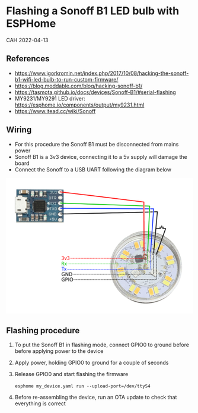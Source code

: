 # Flashing a Sonoff B1 LED bulb with ESPHome

CAH 2022-04-13

## References

- <https://www.igorkromin.net/index.php/2017/10/08/hacking-the-sonoff-b1-wifi-led-bulb-to-run-custom-firmware/>
- <https://blog.moddable.com/blog/hacking-sonoff-b1/>
- <https://tasmota.github.io/docs/devices/Sonoff-B1/#serial-flashing>
- MY9231/MY9291 LED driver: <https://esphome.io/components/output/my9231.html>
- <https://www.itead.cc/wiki/Sonoff>

## Wiring

- For this procedure the Sonoff B1 must be disconnected from mains power
- Sonoff B1 is a 3v3 device, connecting it to a 5v supply will damage the board
- Connect the Sonoff to a USB UART following the diagram below

![Sonoff B1 UART connection diagram](../images/sonoff_b1_serial_connection.png)

## Flashing procedure

1. To put the Sonoff B1 in flashing mode, connect GPIO0 to ground before before applying power to the device
2. Apply power, holding GPIO0 to ground for a couple of seconds
3. Release GPIO0 and start flashing the firmware

    `esphome my_device.yaml run --upload-port=/dev/ttyS4`

4. Before re-assembling the device, run an OTA update to check that everything is correct
